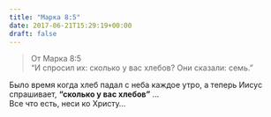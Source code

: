 ```yaml
---
title: "Марка 8:5"
date: 2017-06-21T15:29:19+00:00
draft: false
---
```


> От Марка 8:5  
> &#8220;И спросил их: сколько у вас хлебов? Они сказали: семь.&#8221;

  
Было время когда хлеб падал с неба каждое утро, а теперь Иисус спрашивает, **&#8220;сколько у вас хлебов&#8221;** &#8230;  
Все что есть, неси ко Христу&#8230;